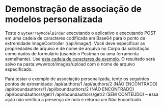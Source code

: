 # <a name="custom-model-binding-demo"></a>Demonstração de associação de modelos personalizada

Teste o `ByteArrayModelBinder` executando o aplicativo e executando POST em uma cadeia de caracteres codificada em Base64 para o ponto de extremidade ImageController (/api/image/). Você deve especificar as propriedades de arquivo e de nome de arquivo no Corpo da solicitação como dados de formulário (usando o Postman ou uma ferramenta semelhante). Use [esta cadeia de caracteres de exemplo](Base64String.txt). O resultado será salvo na pasta wwwroot/images/upload com o nome de arquivo especificado.

Para testar o exemplo de associação personalizada, tente os seguintes pontos de extremidade: /api/authors/1 /api/authors/2 (NÃO ENCONTRADO) /api/boundauthors/1 /api/boundauthors/2 (NÃO ENCONTRADO) /api/boundauthors/get/1 /api/boundauthors/get/2 (SEM CONTEÚDO) – essa ação não verifica a presença de nulo e retorna um Não Encontrado
